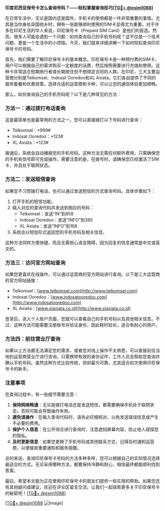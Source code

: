**印度尼西亚保号卡怎么查询号码？——轻松掌握查询技巧[[TG💪+ @esim1088](https://t.me/s/esim1088)]**

在日常生活中，无论是国内还是国外，手机卡的使用都是一件非常重要的事情。尤其是当你身处异国他乡时，拥有一张能够顺利使用的SIM卡显得尤为重要。对于许多在印尼生活的华人来说，印尼保号卡（Prepaid SIM Card）是他们的首选。然而，很多人可能会遇到一个问题：如何查询自己的手机号码呢？这不仅是一个技术问题，更是一个生活中的小烦恼。今天，我们就来详细讲解一下如何轻松查询印尼保号卡的号码。

首先，我们需要了解印尼保号卡的基本概念。印尼保号卡是一种预付费的SIM卡，用户可以根据自己的需求购买一定额度的话费，然后按照需要进行充值和使用。这种卡非常适合短期旅行者或长期居住但不想绑定合同的人群。在印尼，三大主要运营商分别是Telkomsel、Indosat Ooredoo和XL Axiata，它们各自提供了不同的服务套餐和优惠政策。选择合适的运营商和卡种，可以让您的通信体验更加顺畅。

那么，如何查询自己的手机号码呢？以下是几种常见的方法：

### 方法一：通过拨打电话查询

这是最简单也是最常用的方法之一。您可以直接拨打以下号码进行查询：

- Telkomsel：*999#
- Indosat Ooredoo：*123#
- XL Axiata：*123#

拨通后，系统会自动播报您的手机号码。这种方法无需任何额外费用，只需确保您的手机有信号即可完成操作。需要注意的是，在拨号时，请确保您已经激活了SIM卡，并且处于联网状态。

### 方法二：发送短信查询

如果您不习惯拨打电话，也可以通过发送短信的方式查询号码。具体步骤如下：

1. 打开手机的短信功能。
2. 输入对应的查询代码并发送到相应的号码：
   - Telkomsel：发送“IN”到858
   - Indosat Ooredoo：发送“INFO”到385
   - XL Axiata：发送“INFO”到168
3. 系统会以短信形式返回您的手机号码及相关信息。

这种方法同样方便快捷，而且无需担心语言障碍，因为回复的信息通常是中文或英文的。

### 方法三：访问官方网站查询

如果您更喜欢在线操作，可以通过运营商的官方网站进行查询。以下是三大运营商的官方网站链接：

- Telkomsel：[www.telkomsel.com](http://www.telkomsel.com)
- Indosat Ooredoo：[www.indosatooredoo.com](http://www.indosatooredoo.com)
- XL Axiata：[www.xlaxiata.co.id](http://www.xlaxiata.co.id)

登录后，进入个人账户页面，您就可以查看自己的手机号码以及其他相关信息。不过，这种方法可能需要注册账号并验证身份，因此耗时较长，适合有耐心的用户。

### 方法四：前往营业厅查询

如果以上方法都无法满足您的需求，或者您对线上操作不太熟悉，可以直接前往当地的运营商营业厅进行咨询。只需携带有效的身份证件，工作人员会帮助您查询并确认手机号码。虽然这种方式比较传统，但却最为可靠，尤其适合初次使用印尼保号卡的新手。

### 注意事项

在查询过程中，有一些细节需要注意：

1. **保持网络畅通**：无论是拨打电话还是发送短信，都需要确保手机处于联网状态，否则可能会导致操作失败。
2. **避免误操作**：在输入查询代码时，请务必仔细核对，以免发送错误信息或产生不必要的费用。
3. **保护个人信息**：在公开场合进行查询时，注意遮挡屏幕内容，防止他人窥探您的隐私。
4. **及时更新信息**：如果您更换了手机号码或其他联系方式，记得及时通知运营商，以便接收重要通知和服务提醒。

总的来说，查询印尼保号卡号码的方法多种多样，您可以根据自己的实际情况选择最适合的方式。无论采用哪种方法，都要保持冷静和耐心，相信最终都能顺利找到答案。

最后，希望本文能为正在使用印尼保号卡的朋友们提供一些实用的帮助。如果您还有其他疑问或建议，欢迎在评论区留言交流。让我们一起探索更多关于印尼保号卡的秘密吧！[[TG💪+ @esim1088](https://t.me/s/esim1088)]

[[TG💪+ @esim1088](https://t.me/s/esim1088) ![Image](https://i.postimg.cc/4NQfJmqS/Snipaste-2025-05-13-00-14-12.png)]